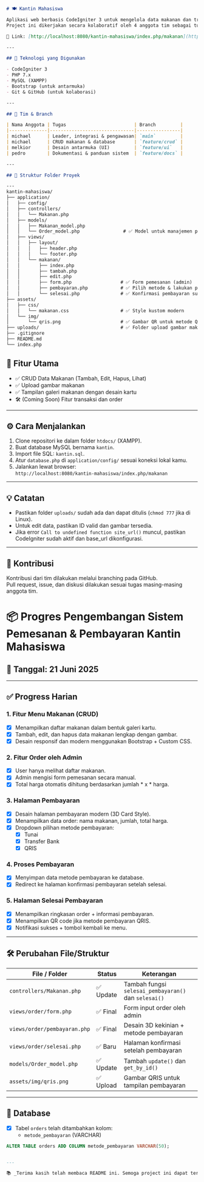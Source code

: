 ```markdown
# 🍽 Kantin Mahasiswa

Aplikasi web berbasis CodeIgniter 3 untuk mengelola data makanan dan transaksi di kantin kampus.  
Project ini dikerjakan secara kolaboratif oleh 4 anggota tim sebagai tugas proyek kuliah.

🔗 Link: [http://localhost:8080/kantin-mahasiswa/index.php/makanan](http://localhost:8080/kantin-mahasiswa/index.php/makanan)

---

## 🚀 Teknologi yang Digunakan

- CodeIgniter 3
- PHP 7.x
- MySQL (XAMPP)
- Bootstrap (untuk antarmuka)
- Git & GitHub (untuk kolaborasi)

---

## 👥 Tim & Branch

| Nama Anggota | Tugas                         | Branch         |
|--------------|-------------------------------|----------------|
| michael      | Leader, integrasi & pengawasan| `main`         |
| michael      | CRUD makanan & database       | `feature/crud` |
| melkior      | Desain antarmuka (UI)         | `feature/ui`   |
| pedro        | Dokumentasi & panduan sistem  | `feature/docs` |

---

## 📁 Struktur Folder Proyek

---
kantin-mahasiswa/
├── application/
│   ├── config/
│   ├── controllers/
│   │   └── Makanan.php
│   ├── models/
│   │   ├── Makanan_model.php
│   │   └── Order_model.php                # ✅ Model untuk manajemen pesanan
│   ├── views/
│   │   ├── layout/
│   │   │   ├── header.php
│   │   │   └── footer.php
│   │   └── makanan/
│   │       ├── index.php
│   │       ├── tambah.php
│   │       ├── edit.php
│   │       ├── form.php                  # ✅ Form pemesanan (admin)
│   │       ├── pembayaran.php            # ✅ Pilih metode & lakukan pembayaran
│   │       └── selesai.php               # ✅ Konfirmasi pembayaran sukses
├── assets/
│   ├── css/
│   │   └── makanan.css                   # ✅ Style kustom modern
│   └── img/
│       └── qris.png                      # ✅ Gambar QR untuk metode QRIS
├── uploads/                              # ✅ Folder upload gambar makanan
├── .gitignore
├── README.md
└── index.php

```

## 📝 Fitur Utama

- ✅ CRUD Data Makanan (Tambah, Edit, Hapus, Lihat)
- ✅ Upload gambar makanan
- ✅ Tampilan galeri makanan dengan desain kartu
- 🛠 (Coming Soon) Fitur transaksi dan order

---

## ⚙️ Cara Menjalankan

1. Clone repositori ke dalam folder `htdocs/` (XAMPP).
2. Buat database MySQL bernama `kantin`.
3. Import file SQL: `kantin.sql`.
4. Atur `database.php` di `application/config/` sesuai koneksi lokal kamu.
5. Jalankan lewat browser:  
   `http://localhost:8080/kantin-mahasiswa/index.php/makanan`

---

## 💡 Catatan

- Pastikan folder `uploads/` sudah ada dan dapat ditulis (`chmod 777` jika di Linux).
- Untuk edit data, pastikan ID valid dan gambar tersedia.
- Jika error `Call to undefined function site_url()` muncul, pastikan CodeIgniter sudah aktif dan base_url dikonfigurasi.

---

## 🤝 Kontribusi

Kontribusi dari tim dilakukan melalui branching pada GitHub.  
Pull request, issue, dan diskusi dilakukan sesuai tugas masing-masing anggota tim.

# 📦 Progres Pengembangan Sistem Pemesanan & Pembayaran Kantin Mahasiswa

## 📅 Tanggal: 21 Juni 2025

---

## ✅ Progress Harian

### 1. Fitur Menu Makanan (CRUD)
- [x] Menampilkan daftar makanan dalam bentuk galeri kartu.
- [x] Tambah, edit, dan hapus data makanan lengkap dengan gambar.
- [x] Desain responsif dan modern menggunakan Bootstrap + Custom CSS.

### 2. Fitur Order oleh Admin
- [x] User hanya melihat daftar makanan.
- [x] Admin mengisi form pemesanan secara manual.
- [x] Total harga otomatis dihitung berdasarkan jumlah * x * harga.

### 3. Halaman Pembayaran
- [x] Desain halaman pembayaran modern (3D Card Style).
- [x] Menampilkan data order: nama makanan, jumlah, total harga.
- [x] Dropdown pilihan metode pembayaran:
  - [x] Tunai
  - [x] Transfer Bank
  - [x] QRIS

### 4. Proses Pembayaran
- [x] Menyimpan data metode pembayaran ke database.
- [x] Redirect ke halaman konfirmasi pembayaran setelah selesai.

### 5. Halaman Selesai Pembayaran
- [x] Menampilkan ringkasan order + informasi pembayaran.
- [x] Menampilkan QR code jika metode pembayaran QRIS.
- [x] Notifikasi sukses + tombol kembali ke menu.

---

## 🛠️ Perubahan File/Struktur

| File / Folder                            | Status      | Keterangan                             |
|------------------------------------------|-------------|----------------------------------------|
| `controllers/Makanan.php`                | ✅ Update    | Tambah fungsi `selesai_pembayaran()` dan `selesai()` |
| `views/order/form.php`                   | ✅ Final     | Form input order oleh admin            |
| `views/order/pembayaran.php`             | ✅ Final     | Desain 3D kekinian + metode pembayaran |
| `views/order/selesai.php`                | ✅ Baru      | Halaman konfirmasi setelah pembayaran  |
| `models/Order_model.php`                 | ✅ Update    | Tambah `update()` dan `get_by_id()`    |
| `assets/img/qris.png`                    | ✅ Upload    | Gambar QRIS untuk tampilan pembayaran  |

---

## 🔧 Database

- [x] Tabel `orders` telah ditambahkan kolom:
  - `metode_pembayaran` (VARCHAR)

```sql
ALTER TABLE orders ADD COLUMN metode_pembayaran VARCHAR(50);


---

📚 _Terima kasih telah membaca README ini. Semoga project ini dapat terus dikembangkan ke tahap produksi!_
```


